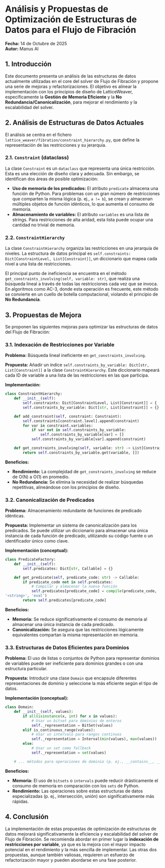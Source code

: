 # Análisis y Propuestas de Optimización de Estructuras de Datos para el Flujo de Fibración

**Fecha:** 14 de Octubre de 2025  
**Autor:** Manus AI

## 1. Introducción

Este documento presenta un análisis de las estructuras de datos actualmente utilizadas en el core del solver de Flujo de Fibración y propone una serie de mejoras y refactorizaciones. El objetivo es alinear la implementación con los principios de diseño de LatticeWeaver, específicamente la **Gestión de Memoria Eficiente** y la **No Redundancia/Canonicalización**, para mejorar el rendimiento y la escalabilidad del solver.

## 2. Análisis de Estructuras de Datos Actuales

El análisis se centra en el fichero `lattice_weaver/fibration/constraint_hierarchy.py`, que define la representación de las restricciones y su jerarquía.

### 2.1. `Constraint` (dataclass)

La clase `Constraint` es un `dataclass` que representa una única restricción. Esta es una elección de diseño clara y adecuada. Sin embargo, se identifican dos áreas de posible optimización:

*   **Uso de memoria de los predicados:** El atributo `predicate` almacena una función de Python. Para problemas con un gran número de restricciones que comparten la misma lógica (p. ej., `a != b`), se crean y almacenan múltiples objetos de función idénticos, lo que aumenta el consumo de memoria.
*   **Almacenamiento de variables:** El atributo `variables` es una lista de strings. Para restricciones de alta aridad, esta lista puede ocupar una cantidad no trivial de memoria.

### 2.2. `ConstraintHierarchy`

La clase `ConstraintHierarchy` organiza las restricciones en una jerarquía de niveles. La estructura de datos principal es `self.constraints: Dict[ConstraintLevel, List[Constraint]]`, un diccionario que mapea cada nivel a una lista de restricciones.

El principal punto de ineficiencia se encuentra en el método `get_constraints_involving(self, variable: str)`, que realiza una búsqueda lineal a través de todas las restricciones cada vez que se invoca. En algoritmos como AC-3, donde esta operación es frecuente, este método se convierte en un cuello de botella computacional, violando el principio de **No Redundancia**.

## 3. Propuestas de Mejora

Se proponen las siguientes mejoras para optimizar las estructuras de datos del Flujo de Fibración:

### 3.1. Indexación de Restricciones por Variable

**Problema:** Búsqueda lineal ineficiente en `get_constraints_involving`.

**Propuesta:** Añadir un índice `self.constraints_by_variable: Dict[str, List[Constraint]]` a la clase `ConstraintHierarchy`. Este diccionario mapeará cada ID de variable a una lista de las restricciones en las que participa.

**Implementación:**

```python
class ConstraintHierarchy:
    def __init__(self):
        self.constraints: Dict[ConstraintLevel, List[Constraint]] = { ... }
        self.constraints_by_variable: Dict[str, List[Constraint]] = {}

    def add_constraint(self, constraint: Constraint):
        self.constraints[constraint.level].append(constraint)
        for var in constraint.variables:
            if var not in self.constraints_by_variable:
                self.constraints_by_variable[var] = []
            self.constraints_by_variable[var].append(constraint)

    def get_constraints_involving(self, variable: str) -> List[Constraint]:
        return self.constraints_by_variable.get(variable, [])
```

**Beneficios:**

*   **Rendimiento:** La complejidad de `get_constraints_involving` se reduce de O(N) a O(1) en promedio.
*   **No Redundancia:** Se elimina la necesidad de realizar búsquedas repetitivas, alineándose con los principios de diseño.

### 3.2. Canonicalización de Predicados

**Problema:** Almacenamiento redundante de funciones de predicado idénticas.

**Propuesta:** Implementar un sistema de canonicalización para los predicados. Se puede utilizar un diccionario para almacenar una única instancia de cada función de predicado, utilizando su código fuente o un identificador único como clave.

**Implementación (conceptual):**

```python
class PredicateFactory:
    def __init__(self):
        self.predicates: Dict[str, Callable] = {}

    def get_predicate(self, predicate_code: str) -> Callable:
        if predicate_code not in self.predicates:
            # Compilar y almacenar la nueva función
            self.predicates[predicate_code] = compile(predicate_code, 
'<string>', 'eval')
        return self.predicates[predicate_code]
```

**Beneficios:**

*   **Memoria:** Se reduce significativamente el consumo de memoria al almacenar una única instancia de cada predicado.
*   **Canonicalización:** Se asegura que las restricciones lógicamente equivalentes compartan la misma representación en memoria.

### 3.3. Estructuras de Datos Eficientes para Dominios

**Problema:** El uso de listas o conjuntos de Python para representar dominios de variables puede ser ineficiente para dominios grandes o con una estructura particular.

**Propuesta:** Introducir una clase `Domain` que encapsule diferentes representaciones de dominio y seleccione la más eficiente según el tipo de datos.

**Implementación (conceptual):**

```python
class Domain:
    def __init__(self, values):
        if all(isinstance(x, int) for x in values):
            # Usar un bitset para dominios de enteros
            self._representation = BitSet(values)
        elif is_continuous_range(values):
            # Usar un intervalo para rangos continuos
            self._representation = Interval(min(values), max(values))
        else:
            # Usar un set como fallback
            self._representation = set(values)

    # ... métodos para operaciones de dominio (p. ej., __contains__, __iter__)
```

**Beneficios:**

*   **Memoria:** El uso de `bitsets` o `intervals` puede reducir drásticamente el consumo de memoria en comparación con los `sets` de Python.
*   **Rendimiento:** Las operaciones sobre estas estructuras de datos especializadas (p. ej., intersección, unión) son significativamente más rápidas.

## 4. Conclusión

La implementación de estas propuestas de optimización de estructuras de datos mejorará significativamente la eficiencia y escalabilidad del solver de Flujo de Fibración. Se recomienda abordar en primer lugar la **indexación de restricciones por variable**, ya que es la mejora con el mayor impacto potencial en el rendimiento y la más sencilla de implementar. Las otras dos propuestas, aunque también valiosas, requieren un esfuerzo de refactorización mayor y pueden abordarse en una fase posterior.

